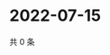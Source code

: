 # 2022-07-15

共 0 条

<!-- BEGIN WEIBO -->
<!-- 最后更新时间 Fri Jul 15 2022 06:18:07 GMT+0800 (China Standard Time) -->

<!-- END WEIBO -->

